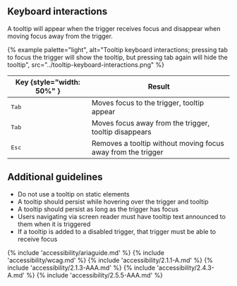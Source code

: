 ## Keyboard interactions
A tooltip will appear when the trigger receives focus and disappear when moving focus away from the trigger.

{% example palette="light",
          alt="Tooltip keyboard interactions; pressing tab to focus the trigger will show the tooltip, but pressing tab again will hide the tooltip",
          src="../tooltip-keyboard-interactions.png" %}


| Key {style="width: 50%" } | Result                                                       |
| ------------------------- | ------------------------------------------------------------ |
| <kbd>Tab</kbd>            | Moves focus to the trigger, tooltip appear                   |
| <kbd>Tab</kbd>            | Moves focus away from the trigger, tooltip disappears        |
| <kbd>Esc</kbd>            | Removes a tooltip without moving focus away from the trigger |

## Additional guidelines
 - Do not use a tooltip on static elements
 - A tooltip should persist while hovering over the trigger and tooltip
 - A tooltip should persist as long as the trigger has focus
 - Users navigating via screen reader must have tooltip text announced to them when it is triggered
 - If a tooltip is added to a disabled trigger, that trigger must be able to receive focus

{% include 'accessibility/ariaguide.md' %}
{% include 'accessibility/wcag.md' %}
{% include 'accessibility/2.1.1-A.md' %}
{% include 'accessibility/2.1.3-AAA.md' %}
{% include 'accessibility/2.4.3-A.md' %}
{% include 'accessibility/2.5.5-AAA.md' %}
